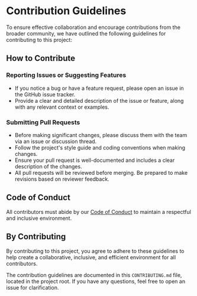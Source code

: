 # Contribution Guidelines

To ensure effective collaboration and encourage contributions from the broader community, we have outlined the following guidelines for contributing to this project:

## How to Contribute

### Reporting Issues or Suggesting Features
- If you notice a bug or have a feature request, please open an issue in the GitHub issue tracker.
- Provide a clear and detailed description of the issue or feature, along with any relevant context or examples.

### Submitting Pull Requests
- Before making significant changes, please discuss them with the team via an issue or discussion thread.
- Follow the project's style guide and coding conventions when making changes.
- Ensure your pull request is well-documented and includes a clear description of the changes.
- All pull requests will be reviewed before merging. Be prepared to make revisions based on reviewer feedback.

## Code of Conduct
All contributors must abide by our [Code of Conduct](./CODE_OF_CONDUCT.md) to maintain a respectful and inclusive environment.

## By Contributing
By contributing to this project, you agree to adhere to these guidelines to help create a collaborative, inclusive, and efficient environment for all contributors.

The contribution guidelines are documented in this `CONTRIBUTING.md` file, located in the project root. If you have any questions, feel free to open an issue for clarification.
